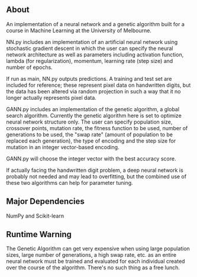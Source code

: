 ## About

An implementation of a neural network and a genetic algorithm built for a course in Machine Learning at the University of Melbourne.

NN.py includes an implementation of an artificial neural network using stochastic gradient descent in which the user can specify the neural network architecture as well as parameters including activation function, lambda (for regularization), momentum, learning rate (step size) and number of epochs.

If run as main, NN.py outputs predictions. A training and test set are included for reference; these represent pixel data on handwritten digits, but the data has been altered via random projection in such a way that it no longer actually represents pixel data.

GANN.py includes an implementation of the genetic algorithm, a global search algorithm. Currently the genetic algorithm here is set to optimize neural network structure only. The user can specify population size, crossover points, mutation rate, the fitness function to be used, number of generations to be used, the "swap rate" (amount of population to be replaced each generation), the type of encoding and the step size for mutation in an integer vector-based encoding. 

GANN.py will choose the integer vector with the best accuracy score.

If actually facing the handwritten digit problem, a deep neural network is probably not needed and may lead to overfitting, but the combined use of these two algorithms can help for parameter tuning.

## Major Dependencies

NumPy and Scikit-learn

## Runtime Warning

The Genetic Algorithm can get very expensive when using large population sizes, large number of generations, a high swap rate, etc. as an entire neural network must be trained and evaluated for each individual created over the course of the algorithm. There's no such thing as a free lunch.